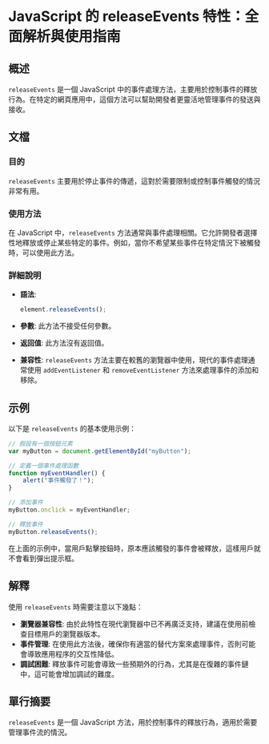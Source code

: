 <!--
Meta Description: # JavaScript 的 releaseEvents 特性：全面解析與使用指南 ## 概述 `releaseEvents` 是一個 JavaScript 中的事件處理方法，主要用於控制事件的釋放行為。在特定的網頁應用中，這個方法可以幫助開發者更靈活地管理事件的發送與接收。 ## 文檔 ### 目...
Meta Keywords: releaseevents, javascript, mybutton, 是一個, myeventhandler
-->

# JavaScript 的 releaseEvents 特性：全面解析與使用指南

## 概述
`releaseEvents` 是一個 JavaScript 中的事件處理方法，主要用於控制事件的釋放行為。在特定的網頁應用中，這個方法可以幫助開發者更靈活地管理事件的發送與接收。

## 文檔
### 目的
`releaseEvents` 主要用於停止事件的傳遞，這對於需要限制或控制事件觸發的情況非常有用。

### 使用方法
在 JavaScript 中，`releaseEvents` 方法通常與事件處理相關。它允許開發者選擇性地釋放或停止某些特定的事件。例如，當你不希望某些事件在特定情況下被觸發時，可以使用此方法。

### 詳細說明
- **語法**: 
  ```javascript
  element.releaseEvents();
  ```

- **參數**: 
  此方法不接受任何參數。

- **返回值**: 
  此方法沒有返回值。

- **兼容性**: 
  `releaseEvents` 方法主要在較舊的瀏覽器中使用，現代的事件處理通常使用 `addEventListener` 和 `removeEventListener` 方法來處理事件的添加和移除。

## 示例
以下是 `releaseEvents` 的基本使用示例：

```javascript
// 假設有一個按鈕元素
var myButton = document.getElementById("myButton");

// 定義一個事件處理函數
function myEventHandler() {
    alert("事件觸發了！");
}

// 添加事件
myButton.onclick = myEventHandler;

// 釋放事件
myButton.releaseEvents();
```

在上面的示例中，當用戶點擊按鈕時，原本應該觸發的事件會被釋放，這樣用戶就不會看到彈出提示框。

## 解釋
使用 `releaseEvents` 時需要注意以下幾點：
- **瀏覽器兼容性**: 由於此特性在現代瀏覽器中已不再廣泛支持，建議在使用前檢查目標用戶的瀏覽器版本。
- **事件管理**: 在使用此方法後，確保你有適當的替代方案來處理事件，否則可能會導致應用程序的交互性降低。
- **調試困難**: 釋放事件可能會導致一些預期外的行為，尤其是在復雜的事件鏈中，這可能會增加調試的難度。

## 單行摘要
`releaseEvents` 是一個 JavaScript 方法，用於控制事件的釋放行為，適用於需要管理事件流的情況。